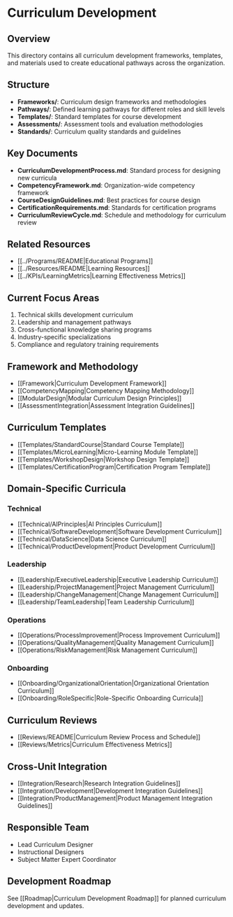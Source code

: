# Curriculum Development

## Overview
This directory contains all curriculum development frameworks, templates, and materials used to create educational pathways across the organization.

## Structure
- **Frameworks/**: Curriculum design frameworks and methodologies
- **Pathways/**: Defined learning pathways for different roles and skill levels
- **Templates/**: Standard templates for course development
- **Assessments/**: Assessment tools and evaluation methodologies
- **Standards/**: Curriculum quality standards and guidelines

## Key Documents
- **CurriculumDevelopmentProcess.md**: Standard process for designing new curricula
- **CompetencyFramework.md**: Organization-wide competency framework
- **CourseDesignGuidelines.md**: Best practices for course design
- **CertificationRequirements.md**: Standards for certification programs
- **CurriculumReviewCycle.md**: Schedule and methodology for curriculum review

## Related Resources
- [[../Programs/README|Educational Programs]]
- [[../Resources/README|Learning Resources]]
- [[../KPIs/LearningMetrics|Learning Effectiveness Metrics]]

## Current Focus Areas
1. Technical skills development curriculum
2. Leadership and management pathways
3. Cross-functional knowledge sharing programs
4. Industry-specific specializations
5. Compliance and regulatory training requirements

## Framework and Methodology
- [[Framework|Curriculum Development Framework]]
- [[CompetencyMapping|Competency Mapping Methodology]]
- [[ModularDesign|Modular Curriculum Design Principles]]
- [[AssessmentIntegration|Assessment Integration Guidelines]]

## Curriculum Templates
- [[Templates/StandardCourse|Standard Course Template]]
- [[Templates/MicroLearning|Micro-Learning Module Template]]
- [[Templates/WorkshopDesign|Workshop Design Template]]
- [[Templates/CertificationProgram|Certification Program Template]]

## Domain-Specific Curricula

### Technical
- [[Technical/AIPrinciples|AI Principles Curriculum]]
- [[Technical/SoftwareDevelopment|Software Development Curriculum]]
- [[Technical/DataScience|Data Science Curriculum]]
- [[Technical/ProductDevelopment|Product Development Curriculum]]

### Leadership
- [[Leadership/ExecutiveLeadership|Executive Leadership Curriculum]]
- [[Leadership/ProjectManagement|Project Management Curriculum]]
- [[Leadership/ChangeManagement|Change Management Curriculum]]
- [[Leadership/TeamLeadership|Team Leadership Curriculum]]

### Operations
- [[Operations/ProcessImprovement|Process Improvement Curriculum]]
- [[Operations/QualityManagement|Quality Management Curriculum]]
- [[Operations/RiskManagement|Risk Management Curriculum]]

### Onboarding
- [[Onboarding/OrganizationalOrientation|Organizational Orientation Curriculum]]
- [[Onboarding/RoleSpecific|Role-Specific Onboarding Curricula]]

## Curriculum Reviews
- [[Reviews/README|Curriculum Review Process and Schedule]]
- [[Reviews/Metrics|Curriculum Effectiveness Metrics]]

## Cross-Unit Integration
- [[Integration/Research|Research Integration Guidelines]]
- [[Integration/Development|Development Integration Guidelines]]
- [[Integration/ProductManagement|Product Management Integration Guidelines]]

## Responsible Team
- Lead Curriculum Designer
- Instructional Designers
- Subject Matter Expert Coordinator

## Development Roadmap
See [[Roadmap|Curriculum Development Roadmap]] for planned curriculum development and updates. 